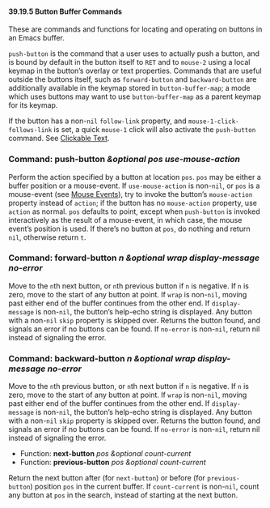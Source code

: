 

#### 39.19.5 Button Buffer Commands

These are commands and functions for locating and operating on buttons in an Emacs buffer.

`push-button` is the command that a user uses to actually push a button, and is bound by default in the button itself to `RET` and to `mouse-2` using a local keymap in the button’s overlay or text properties. Commands that are useful outside the buttons itself, such as `forward-button` and `backward-button` are additionally available in the keymap stored in `button-buffer-map`; a mode which uses buttons may want to use `button-buffer-map` as a parent keymap for its keymap.

If the button has a non-`nil` `follow-link` property, and `mouse-1-click-follows-link` is set, a quick `mouse-1` click will also activate the `push-button` command. See [Clickable Text](Clickable-Text.html).

### Command: **push-button** *\&optional pos use-mouse-action*

Perform the action specified by a button at location `pos`. `pos` may be either a buffer position or a mouse-event. If `use-mouse-action` is non-`nil`, or `pos` is a mouse-event (see [Mouse Events](Mouse-Events.html)), try to invoke the button’s `mouse-action` property instead of `action`; if the button has no `mouse-action` property, use `action` as normal. `pos` defaults to point, except when `push-button` is invoked interactively as the result of a mouse-event, in which case, the mouse event’s position is used. If there’s no button at `pos`, do nothing and return `nil`, otherwise return `t`.

### Command: **forward-button** *n \&optional wrap display-message no-error*

Move to the `n`th next button, or `n`th previous button if `n` is negative. If `n` is zero, move to the start of any button at point. If `wrap` is non-`nil`, moving past either end of the buffer continues from the other end. If `display-message` is non-`nil`, the button’s help-echo string is displayed. Any button with a non-`nil` `skip` property is skipped over. Returns the button found, and signals an error if no buttons can be found. If `no-error` is non-`nil`, return nil instead of signaling the error.

### Command: **backward-button** *n \&optional wrap display-message no-error*

Move to the `n`th previous button, or `n`th next button if `n` is negative. If `n` is zero, move to the start of any button at point. If `wrap` is non-`nil`, moving past either end of the buffer continues from the other end. If `display-message` is non-`nil`, the button’s help-echo string is displayed. Any button with a non-`nil` `skip` property is skipped over. Returns the button found, and signals an error if no buttons can be found. If `no-error` is non-`nil`, return nil instead of signaling the error.

*   Function: **next-button** *pos \&optional count-current*
*   Function: **previous-button** *pos \&optional count-current*

Return the next button after (for `next-button`) or before (for `previous-button`) position `pos` in the current buffer. If `count-current` is non-`nil`, count any button at `pos` in the search, instead of starting at the next button.

